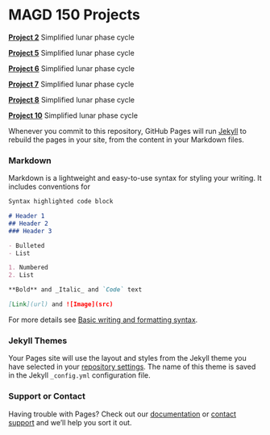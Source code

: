 # MAGD 150 Projects

**[Project 2](https://github.com/InnesMonroe/MAGD-150-Projects/tree/gh-pages/s22magd150lab02_Monroe)**
Simplified lunar phase cycle

**[Project 5](https://github.com/InnesMonroe/MAGD-150-Projects/tree/gh-pages/s22magd150lab05_Monroe)**
Simplified lunar phase cycle

**[Project 6](https://github.com/InnesMonroe/MAGD-150-Projects/tree/gh-pages/s22magd150lab06_Monroe)**
Simplified lunar phase cycle

**[Project 7](https://github.com/InnesMonroe/MAGD-150-Projects/tree/gh-pages/s22magd150lab07_Monroe)**
Simplified lunar phase cycle

**[Project 8](https://github.com/InnesMonroe/MAGD-150-Projects/tree/gh-pages/s22magd150lab08_Monroe)**
Simplified lunar phase cycle

**[Project 10](https://github.com/InnesMonroe/MAGD-150-Projects/tree/gh-pages/s22magd150lab10_Monroe)**
Simplified lunar phase cycle

Whenever you commit to this repository, GitHub Pages will run [Jekyll](https://jekyllrb.com/) to rebuild the pages in your site, from the content in your Markdown files.

### Markdown

Markdown is a lightweight and easy-to-use syntax for styling your writing. It includes conventions for

```markdown
Syntax highlighted code block

# Header 1
## Header 2
### Header 3

- Bulleted
- List

1. Numbered
2. List

**Bold** and _Italic_ and `Code` text

[Link](url) and ![Image](src)
```

For more details see [Basic writing and formatting syntax](https://docs.github.com/en/github/writing-on-github/getting-started-with-writing-and-formatting-on-github/basic-writing-and-formatting-syntax).

### Jekyll Themes

Your Pages site will use the layout and styles from the Jekyll theme you have selected in your [repository settings](https://github.com/InnesMonroe/MAGD-150-Projects/settings/pages). The name of this theme is saved in the Jekyll `_config.yml` configuration file.

### Support or Contact

Having trouble with Pages? Check out our [documentation](https://docs.github.com/categories/github-pages-basics/) or [contact support](https://support.github.com/contact) and we’ll help you sort it out.
